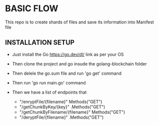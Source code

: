 # BASIC FLOW

This repo is to create shards of files and save its information into Manifest file

## INSTALLATION SETUP

- Just install the Go https://go.dev/dl/ link as per your OS
- Then clone the project and go insude the golang-blockchain folder
- Then delele the go.sum file and run 'go get' command
- Then run 'go run main.go' command

- Then we have a list of endpoints that 
    - "/enryptFile/{filename}" Methods("GET")
	- "/getChunkByKey/{key}" .Methods("GET")
	- "/getChunkByFilename/{filename}" Methods("GET")
	- "/deryptFile/{filename}" .Methods("GET")
